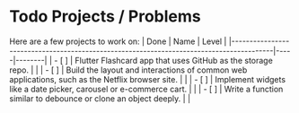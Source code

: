 # Todo Projects / Problems
Here are a few projects to work on:
| Done | Name                                                                                    | Level |
|-----------------------------------------------------------------------------------------|-----|--------|
| - [ ] | Flutter Flashcard app that uses GitHub as the storage repo. | |
| - [ ] | Build the layout and interactions of common web applications, such as the Netflix browser site. | |
| - [ ] | Implement widgets like a date picker, carousel or e-commerce cart. | |
| - [ ] | Write a function similar to debounce or clone an object deeply. | |
